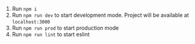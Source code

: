 1. Run `npm i`
2. Run `npm run dev` to start development mode. Project will be available at `localhost:3000`
3. Run `npm run prod` to start production mode
4. Run `npm run lint` to start eslint
